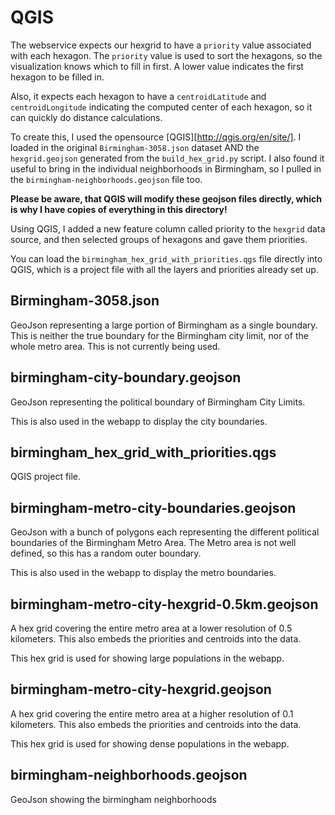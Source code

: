 # QGIS

The webservice expects our hexgrid to have a `priority` value associated with each hexagon. The `priority` value is used to sort the hexagons, so the visualization knows which to fill in first. A lower value indicates the first hexagon to be filled in.

Also, it expects each hexagon to have a `centroidLatitude` and `centroidLongitude` indicating the computed center of each hexagon, so it can quickly do distance calculations.

To create this, I used the opensource [QGIS][http://qgis.org/en/site/]. I loaded in the original `Birmingham-3058.json` dataset AND the `hexgrid.geojson` generated from the `build_hex_grid.py` script. I also found it useful to bring in the individual neighborhoods in Birmingham, so I pulled in the `birmingham-neighborhoods.geojson` file too.

**Please be aware, that QGIS will modify these geojson files directly, which is why I have copies of everything in this directory!**

Using QGIS, I added a new feature column called priority to the `hexgrid` data source, and then selected groups of hexagons and gave them priorities.

You can load the `birmingham_hex_grid_with_priorities.qgs` file directly into QGIS, which is a project file with all the layers and priorities already set up.

## Birmingham-3058.json

GeoJson representing a large portion of Birmingham as a single boundary. This is neither the true boundary for the Birmingham city limit, nor of the whole metro area. This is not currently being used.

## birmingham-city-boundary.geojson

GeoJson representing the political boundary of Birmingham City Limits.

This is also used in the webapp to display the city boundaries.

## birmingham_hex_grid_with_priorities.qgs

QGIS project file.

## birmingham-metro-city-boundaries.geojson

GeoJson with a bunch of polygons each representing the different political boundaries of the Birmingham Metro Area. The Metro area is not well defined, so this has a random outer boundary.

This is also used in the webapp to display the metro boundaries.

## birmingham-metro-city-hexgrid-0.5km.geojson

A hex grid covering the entire metro area at a lower resolution of 0.5 kilometers. This also embeds the priorities and centroids into the data.

This hex grid is used for showing large populations in the webapp.

## birmingham-metro-city-hexgrid.geojson

A hex grid covering the entire metro area at a higher resolution of 0.1 kilometers. This also embeds the priorities and centroids into the data.

This hex grid is used for showing dense populations in the webapp.

## birmingham-neighborhoods.geojson

GeoJson showing the birmingham neighborhoods
